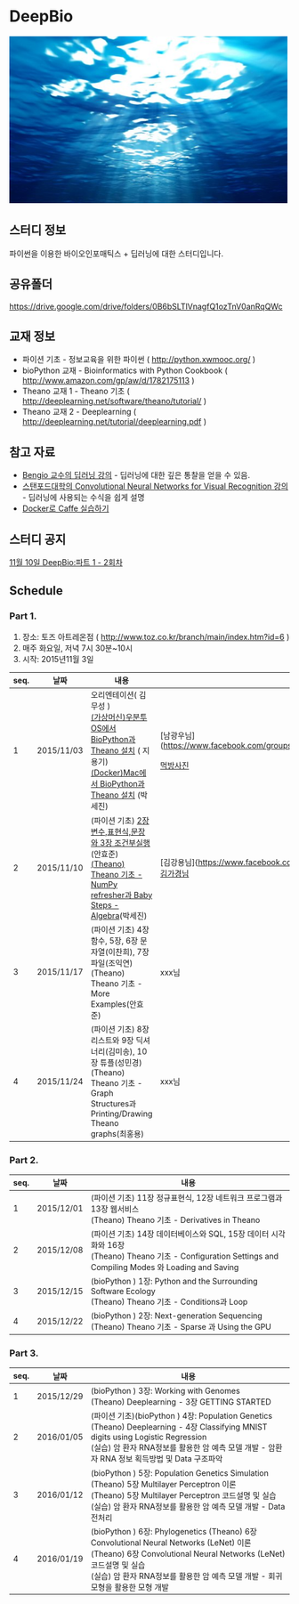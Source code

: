 # DeepBio

<img src="https://github.com/biospin/DeepBio/blob/master/main.jpg" width="500" height="300" />

## 스터디 정보
파이썬을 이용한 바이오인포매틱스 + 딥러닝에 대한 스터디입니다.

## 공유폴더 
https://drive.google.com/drive/folders/0B6bSLTlVnagfQ1ozTnV0anRqQWc

## 교재 정보
- 파이션 기초 - 정보교육을 위한 파이썬 (  http://python.xwmooc.org/  )
- bioPython 교재 - Bioinformatics with Python Cookbook ( http://www.amazon.com/gp/aw/d/1782175113 )
- Theano 교재 1 -  Theano 기초 ( http://deeplearning.net/software/theano/tutorial/ )
- Theano 교재 2 -  Deeplearning ( http://deeplearning.net/tutorial/deeplearning.pdf  )

## 참고 자료
- [Bengio 교수의 딥러닝 강의]( http://goodfeli.github.io/dlbook/ ) - 딥러닝에 대한 깊은 통찰을 얻을 수 있음.
- [스탠포드대학의 Convolutional Neural Networks for Visual Recognition 강의](http://cs231n.stanford.edu/syllabus.html) - 딥러닝에 사용되는 수식을 쉽게 설명
- [Docker로 Caffe 실습하기](https://gist.github.com/haje01/0fb6d63bf065c9831256)

## 스터디 공지
[11월 10일  DeepBio:파트 1 - 2회차]( https://www.facebook.com/events/1677532639129156/ )

## Schedule

### Part 1.

1. 장소: 토즈 아트레온점 ( http://www.toz.co.kr/branch/main/index.htm?id=6 )
2. 매주 화요일, 저녁 7시 30분~10시
3. 시작: 2015년11월 3일



seq.|날짜|내용|후기
---|---|---|---
1|2015/11/03|오리엔테이션( 김무성 )<br/> [ (가상머신)우분투 OS에서 BioPython과 Theano 설치](https://github.com/biospin/DeepBio/blob/master/part01/Week1_151103/BioPython%EA%B3%BCTheano%EC%84%A4%EC%B9%98.txt) ( 지용기)<br/>[(Docker)Mac에서 BioPython과 Theano 설치](https://docs.google.com/presentation/d/1aigPAqOuY7x2X8sJ0h-I3UQVx7vFaDzye9apPYrSB7k/pub?start=true&loop=false&delayms=3000&slide=id.g7289f31dd_0_121) (박세진)  | [남광우님] (https://www.facebook.com/groups/biospin/permalink/770735179703033/) <br/><br/> [먹방사진](https://www.facebook.com/groups/biospin/permalink/770110696432148/)
2|2015/11/10|(파이션 기초)  [2장 변수,표현식,문장  와  3장 조건부실행](https://drive.google.com/folderview?id=0B7X1ycQalUnyQW9ielhvVG1uMm8&usp=sharing&tid=0B7X1ycQalUnyWXg2MVhTbEZFT28) (안효준) <br/>[(Theano)  Theano 기초 - NumPy refresher과 Baby Steps - Algebra](https://github.com/biospin/DeepBio/blob/master/part01/Week1_151110/DeepBio_Theano_sejinpark.ipynb)(박세진)  |   [김강용님]{https://www.facebook.com/kmirmir/posts/908489919200033} </br> [김가경님](https://www.facebook.com/groups/biospin/permalink/772727886170429/)
3|2015/11/17|(파이션 기초) 4장 함수, 5장,  6장 문자열(이찬희), 7장 파일(조익연)<br/>(Theano)   Theano 기초 - More Examples(안효준) |   xxx님
4|2015/11/24|(파이션 기초)  8장 리스트와 9장 딕셔너리(김미송), 10장 튜플(성민경)<br/>(Theano)  Theano 기초 - Graph Structures과 Printing/Drawing Theano graphs(최홍용)  |   xxx님


### Part 2.
seq.|날짜|내용
---|---|---
1|2015/12/01|(파이션 기초)  11장 정규표현식, 12장 네트워크 프로그램과 13장 웹서비스<br/>(Theano)   Theano 기초 -  Derivatives in Theano
2|2015/12/08|(파이션 기초) 14장 데이터베이스와 SQL, 15장 데이터 시각화와 16장  <br/>(Theano)  Theano 기초 -  Configuration Settings and Compiling Modes 와 Loading and Saving
3|2015/12/15|(bioPython ) 1장: Python and the Surrounding Software Ecology <br/>(Theano) Theano 기초 - Conditions과 Loop
4|2015/12/22|(bioPython ) 2장: Next-generation Sequencing <br/>(Theano) Theano 기초 - Sparse 과 Using the GPU 


### Part 3.
seq.|날짜|내용
---|---|---
1|2015/12/29|(bioPython )   3장: Working with Genomes  <br/>(Theano)  Deeplearning  - 3장 GETTING STARTED 
2|2016/01/05|(파이션 기초)(bioPython ) 4장: Population Genetics <br/> (Theano)  Deeplearning  - 4장 Classifying MNIST digits using Logistic Regression  <br/>(실습) 암 환자 RNA정보를 활용한 암 예측 모델 개발 - 암환자 RNA 정보 획득방법 및 Data 구조파악 
3|2016/01/12|(bioPython )   5장: Population Genetics Simulation (Theano) 5장 Multilayer Perceptron  이론  <br/>(Theano) 5장 Multilayer Perceptron  코드설명 및 실습   <br/>(실습) 암 환자 RNA정보를 활용한 암 예측 모델 개발 - Data 전처리
4|2016/01/19|(bioPython ) 6장: Phylogenetics (Theano) 6장 Convolutional Neural Networks (LeNet)  이론  <br/>(Theano) 6장 Convolutional Neural Networks (LeNet)  코드설명 및 실습   <br/>(실습) 암 환자 RNA정보를 활용한 암 예측 모델 개발 - 회귀모형을 활용한 모형 개발

 
